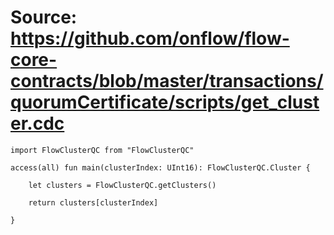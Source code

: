 # Source: https://github.com/onflow/flow-core-contracts/blob/master/transactions/quorumCertificate/scripts/get_cluster.cdc

```
import FlowClusterQC from "FlowClusterQC"

access(all) fun main(clusterIndex: UInt16): FlowClusterQC.Cluster {

    let clusters = FlowClusterQC.getClusters()

    return clusters[clusterIndex]

}
```